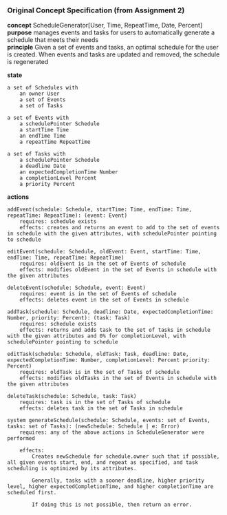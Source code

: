 ### Original Concept Specification (from Assignment 2)

**concept** ScheduleGenerator[User, Time, RepeatTime, Date, Percent]\
**purpose** manages events and tasks for users to automatically generate a schedule that meets their needs\
**principle** Given a set of events and tasks, an optimal schedule for the user is created. When events and tasks are updated and removed, the schedule is regenerated

**state**

    a set of Schedules with
        an owner User
        a set of Events
        a set of Tasks

    a set of Events with
        a schedulePointer Schedule
        a startTime Time
        an endTime Time
        a repeatTime RepeatTime

    a set of Tasks with
        a schedulePointer Schedule
        a deadline Date
        an expectedCompletionTime Number
        a completionLevel Percent
        a priority Percent

**actions**

    addEvent(schedule: Schedule, startTime: Time, endTime: Time, repeatTime: RepeatTime): (event: Event)
        requires: schedule exists
        effects: creates and returns an event to add to the set of events in schedule with the given attributes, with schedulePointer pointing to schedule

    editEvent(schedule: Schedule, oldEvent: Event, startTime: Time, endTime: Time, repeatTime: RepeatTime)
        requires: oldEvent is in the set of Events of schedule
        effects: modifies oldEvent in the set of Events in schedule with the given attributes

    deleteEvent(schedule: Schedule, event: Event)
        requires: event is in the set of Events of schedule
        effects: deletes event in the set of Events in schedule

    addTask(schedule: Schedule, deadline: Date, expectedCompletionTime: Number, priority: Percent): (task: Task)
        requires: schedule exists
        effects: returns and adds task to the set of tasks in schedule with the given attributes and 0% for completionLevel, with schedulePointer pointing to schedule

    editTask(schedule: Schedule, oldTask: Task, deadline: Date, expectedCompletionTime: Number, completionLevel: Percent priority: Percent)
        requires: oldTask is in the set of Tasks of schedule
        effects: modifies oldTasks in the set of Events in schedule with the given attributes

    deleteTask(schedule: Schedule, task: Task)
        requires: task is in the set of Tasks of schedule
        effects: deletes task in the set of Tasks in schedule

    system generateSchedule(schedule: Schedule, events: set of Events, tasks: set of Tasks): (newSchedule: Schedule | e: Error)
        requires: any of the above actions in ScheduleGenerator were performed

        effects:
            Creates newSchedule for schedule.owner such that if possible, all given events start, end, and repeat as specified, and task scheduling is optimized by its attributes.

            Generally, tasks with a sooner deadline, higher priority level, higher expectedCompletionTime, and higher completionTime are scheduled first.

            If doing this is not possible, then return an error.
